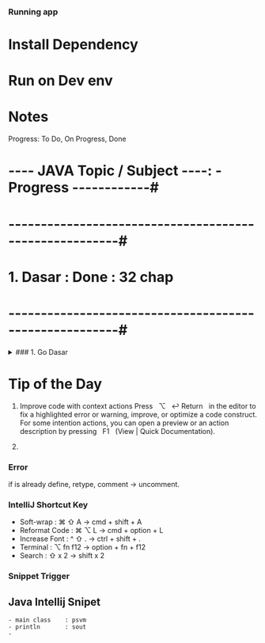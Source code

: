 
### Running app

# Install Dependency

# Run on Dev env

# Notes

Progress: To Do, On Progress, Done

# ---- JAVA Topic / Subject ----: - Progress ------------#
# -------------------------------------------------------#
#  1. Dasar                     : Done         : 32 chap #
# -------------------------------------------------------#


<details>
<summary>### 1. Go Dasar</summary>
<br>
<!-- EOL 245 -->

### 1. JAVA Dasar

## Pengenalan Java
- need Java Virtual Machine (JVM).
- Java Binary File.
- backward compaptible

# Teknologi Java
- Java Standard Edition
- Java Enterprise Edition

# Versi Java
- LTS

# Tools / Technology
# JRE vs JDK
- JRE - Java Runtime Environment
    for Runner

- JDK - Java Development Kit
    for Develop

# Java Virtual Machine
- Java sendiri hanyalah bahasa pemrograman, otak dibalik teknologi Java sebenernya sebuah teknologi yg disebut Java Virtual Machine (JVM).
- JVM merupakan program yg digunakan untuk mengeksekusi binary file Java.
- Karena JVM hanya mengerti binary file, sehingga akhirnya banyak bahasa pemrograman yg mengadopsi teknologi JVM, seperti Kotlin, Scala, Groovy dll.
- Dengan begitu, banyak bahasa pemrograman yg lebih canggih dari Java, namun mereka tetap jalan di JVM yg sudah terbukti stabil dan bagus.

# Proses Development Program Java
         _____               _____
     -- | JDK | -        -- | JRE | --
    |    -----    |     |    -----    |
 Compile       Binary  Run           Run    
    |             |     |             |
Code Java   --> Java Binary  --> Java Archive
(file.java)     (file.class)     (file.jar)


## Menginstall Java
- Open JDK
- openjdk.java.net

# Other JDK
- Oracle JDK        : oracle.com/java/technologies/javase-downloads.html
- Amazon Corretto   : aws.amazon.com/id/corretto
- Zulu              : azul.com/downloads/zulu-community

# How to download and install prebuilt OpenJDK packages
source: openjdk.org/install/

JDK 9 & Later

Oracle's OpenJDK JDK binaries for Windows, macOS, and Linux are available on release-specific pages of jdk.java.net as .tar.gz or .zip archives.

As an example, the archives for JDK 13 may be found on jdk.java.net/13 and may be extracted on the command line using

$ tar xvf openjdk-13*_bin.tar.gz
or

$ unzip openjdk-13*_bin.zip
depending on the archive type.

# Setting PATH
- Add to .bashrc or .profile or .zshrc
export JAVA_HOME="[Java Extraction Path]/[jdk-folder-name].jdk/[to-bin-location]"
export PATH="$JAVA_HOME/bin:$PATH"

- cli
source ~/.zshrc or exec zsh -l

# Check Intallation
# Check Runtime
- java -version

openjdk version "20.0.2" 2023-07-18
OpenJDK Runtime Environment (build 20.0.2+9-78)
OpenJDK 64-Bit Server VM (build 20.0.2+9-78, mixed mode, sharing)

# Check Compiler -> JDK
- javac -version
javac 20.0.2

# Error Case:
- java -version
    The operation couldn’t be completed. Unable to locate a Java Runtime.

# Solution:
- check JAVA_HOME string

# IDE untuk Java
- Intelli JDEA Ultimate (paid):
- Intelli JDEA Community (free): 
    jetbrains.com/idea/
- Eclipse: eclipse.org/downloads/packages/
- NetBeans: netbeans.apache.org/
- JDeveloper: oracle.com/application-development/technologies/jdeveloper.html

## Program Hello World
- class name must be same as filename
- pascal case standard class name
- main function required
- ; required

# Compile Java Code
- go inside src folder
- javac filename.java // create .class file
- ls -l
- java filename or filename.java

## Tipe Data di Java
# Tipe Data Number
- Integer Number
- Floating Point Number

  - Integer Number
  Tipe Data   Min       Max     Size    Default
  byte         -128      128    1 byte  0
  short       -3x10⁴    3x10⁴   2 byte  0
  int         -2x10⁹    2x10⁹   4 byte  0
  long        -9×10¹⁸   9×10¹⁸  8 byte  0

  - Floating Point Number
  Tipe Data   Min       Max     Size    Default
  float       3.4e-038  3.4e+038  4 byte  0.0
  double      1.7e-308  1.7e+308  8 byte  0.0
  
- Notes:  
  e+308 = 10³⁰⁸

# Code: Literals
  int decimalInt  = 25;
  int hexInt      = 0xA132B;      // start with 0x
  int binInt      = 0b01010101;   // start with 0b

# Code: Underscore
  long  balance   = 1_000_000_000_000L;
  int   sum       = 60_000_000;

# Konversi Tipe Data Number
- Widening Casting (Otomatis): byte -> short -> int -> long -> float -> double
- Narrowing Casting (Manual): double -> float -> long -> int -> chat -> short -> byte

Notes:
When doing Manual Conversion
Care for Number Overflow

# Tipe Data Character
- Data Character (huruf) di Java direpresentasikan oleh tipe char.
- Untuk membuat data char di Java, kita bisa menggunakan tanda ' (petik satu) di awal dan di akhir karakter.

# Tipe Data Boolean
- Tipe Data boolean adalah tipe data yg memiliki 2 nilai, yaitu benar dan salah.
- Tipe data boolean di Java direpresentasikan dengan kata kunci boolean.
- Nilai benar direpresentasikan dengan kata kunci true.
- Nilai salah direpresentasikan dengan kata kunci false.
- Default value untuk boolean adalah false.

# Tipe Data String
- Tipe data String adalah tipe data yg berisikan data kumpulan karakter atau sederhananya adalah teks.
- Di Java, tipe data String direpresentasikan dengan kata kunci String.
- Untuk membuat String di Java, kita menggunakan karakter " (petik dua) sebelum dan setelah teks nya.
- Default value untuk String adalah null.

# Variable
- Variable adalah tempat untuk menyimpan data.
- Java adalah bahasa static type, sehingga sebuah variable hanya bisa digunakan untuk menyimpan tipe data yg sama, tidak bisa berubah-ubah tipe data seperti di bahasa pemrograman PHP atau JavaScript.
- Untuk membuat variable di Java kita bisa menggunakan nama tipe data lalu diikuti dengan nama variable nya.
- Nama variable tidak boleh mengandung whitespace (spasi, entern tab), ,dan tidak boleh seluruhnya number.

# Kata Kunci var
- Sejak versi Java 10, Java mendukung pembuatan variabel dengan kata kuncu var, sehingga kita tidak perlu menyebutkan tipe datanya.
- Namun perlu diingat, saat kita menggunakan kata kunci var untuk membuat variable, kita harus menginisiasi value / nilai dari variabel tersebut secara langsung.

# Kata Kunci final
- Secara default, variable di Java bisa diubah-ubah nilainya.
- Jika kita ingin membuat sebuah variable yg datanya tidak boleh diubah setelah pertama kali dibuat, kita bisa menggunakan kata kunci final.
- Istilah variable seperti ini, banyak juga yg menyebutnya konstan.

# Tipe data Bukan Primitif
- Tipe data primitif adalah tipe data bawaan di dalam bahasa pemrograman. Tipe data primitif tidak bisa diubah lagi.
- Tipe data number, char, boolean adalah tipe data primitif. Tipe data primitif selalu memiliki default value.
- Tipe data String bukan tipe data primitif, tipe data bukan primitif tidak memiliki default value, dan bisa bernilai null.
- Tipe data bukan primitif bisa memiliki method / function (yg akan dibahas nanti).
- Di Java, semua tipe data primitif memiliki representasi tipe data bukan primitif nya.

# Representasi Tipe Data Primitif
Tipe Data Primitif      Tipe Data Bukan Primitif
-------------------------------------------------
byte                    Byte
short                   Short
int                     Integer
long                    Long
float                   Float
double                  Double
char                    Character
boolean                 Boolean

Notes:
- Tipe Data Bukan Primitif has method for conversion.

# Tipe Data Array
- Array adalah tipe data yg berisikan kumpulan data dengan tipe yg sama.
- Jumlah data di Array tidak bisa berubah setelah pertama kali dibuat.

index 0 - 9
length 10

# Operasi di Array
Operasi Array           Keterangan
-------------------------------------------------
array[index]            Mengmbil data di array
array[index] = value    Mengubah data di array
array.length            Mengambil panjang array


## Operator
# Operasi Matematika
+, -, *, /, %

- Augmented Assignments
- +=, -=, *=, /=, %=

- Unary Operator
- ++, --, -n, +n, !n

# Operasi Perbandingan
- Operasi perbandingan operasi untuk membandingkan dua buah data.
- Operasi perbandingan operasi yg menghasilkan nilai boolean (true or false).
- Jika hasil operasinya benar, maka nilainya adalah true.
- Jika hasil operasinya salah, maka nilainya adalah false.

- Operator Perbandingan
- >, <, >=, <=, ==, !=

# Operasi Boolean
Operator    Keterangan
 &&          Dan
 ||          Atau
 !           Kebalikan

# Expression, Statement dan Block
# Expression
- Expression adalah konstruksi dari variable, operator dan pemanggilan method yg mengevaluasi menjadi sebuah single value.
- Expression adalah core component dari statement.

# Statement
- Statement bisa dibilang kalimat lengkap dalam bahasa.
- Sebuah statement berisikan execution komplit, biasanya diakhiri dengan titi koma.
- Ada beberapa jenis statement:
  - Assignment expression
  - Penggunaan ++ dan --
  - Method invocation
  - Object creation expression

# Block
- BLock adalah kumpulan statement yg terdiri dari nol atau lebih statement.
- Block diawali dan diakhiri dengan kurung kurawal / curly bracket {}.

## Percabangan / Brancing
# If Statement
- Di Java, if adalah salah satu kata kunci yg digunakan untuk percabangan.
- Percabangan artinya kita bisa mengeksekusi kode program tertentu ketika suatu kondisi terpenuhi.

# Else Statement
- Blok if akan dieksekusi ketika kondisi if bernilai true
- Kadang kita ingin melakukan eksekusi program tertentu jika kondisi if bernilai false.
- Hal ini bisa dilakukan menggunakan else expression.

# Else If Statement
- Kadang dalam If, kita butuh membuat beberapa kondisi.
- Kasus seperti ini, di Java kita bisa menggunakan ELse If expression.
- Else if di Java bisa lebih dari satu.

# Switch Statement
- Kadang kita hanya butuh menggunakan kondisi sederhana di if statement, seperti hanya menggunakan perbandingan ==.
- Switch adalah statement percabangan yg sama dengan if, namun lebih sederhana cara pembuatannya.
- Kondisi di switch statement hanya untuk perbandingan ==.

# Switch Lambda
- Di Java versi 14, diperkenalkan switch expression dengan lambda.
- Ini lebih mempermudah saat penggunaan switch expression karena kita tidak perlu lagi menggunakan kata kunci break.

# Kata Kunci Yield
- Di Java 14, ada kata kunci baru yaitu yield, dimana kita menggunakan kata kunci yield untuk mengembalikan nilai pada switch statement.
- Ini sangat mempermudah kita ketika butuh membuat data berdasarkan kondisi switch statement.

# Ternary Operator
- Ternary operator adalah operator sederhana dari if statement.
- Ternary operator terdiri dari kondisi yg dievaluasi, jika menghasilkan true maka nilai pertama diambil, jika false, maka nilai kedua diambil.


## Perulangan
# For Loop
- For adalah salah satu kata kunci yg bisa digunakan untuk melakukan perulangan.
- Blok kode yg terdapat di dalam for akan selalu diulang selama kondisi for terpenuhi.

# Sintaks Perulangan For
for(init statement; kondisi; post statement) {
    // block perulangan
}

- Init statement akan dieksekusi hanya sekali di awal sebelum perulangan.
- Kondisi akan dilakukan pengecekan dalam setiap perulangan, jika true perulangan akan dilakukan, jika false perulangan akan berhenti.
- Post statement akan dieksekusi setiap kali diakhir perulangan.
- Init statement, Kondisi dan Post Statement tidak wajib diisi, jika Kondisi tidak diisi, berarti kondisi selalu bernilai true.

# While Loop
- While loop adalah versi perulangan yg lebih sederhana dibanding for loop.
- Di while loop, hanya terdapat kondisi perulangan, tanpa ada init statement dan post statement.

# Do While Loop
- Do While loop adalah perulangan yg mirip dengan while.
- Perbedaannya hanya pada pengecekan kondisi.
- Pengecakan kondisi di while loop dilakukan di awal sebelum perulangan dilakukan, sedangkan di do while loop dilakukan setelah perulangan dilakukan.
- Oleh karena itu dalam do while loop, minimal pasti sekali perulangan dilakukan walaupun kondisi tidak bernilai true.

## Break dan Continue
- Break digunakan untuk menghentikan seluruh perulangan.
- Namun berbeda dengan continue, continue digunakan untuk menghentikan perulangan saat ini lalu melanjutkannya ke perulangan selanjutnya.

## For Each
- Kadang kita biasa mengakses data array menggunakan perulangan.
- Mengakses data array menggunakan perulangan sangat bertele-tele, kita harus membuat counter, lalu mengakses array menggunakan counter yg kita buat.
- Namun untungnya, di Java terdapat perulangan for each, yg bisa digunakan untuk mengakses seluruh data di Array secara otomatis.

## Method
- Method adalah block kode program yg akan berjalan saat kita panggil.
- Sebelumnya kita sudah menggunakan method println() untuk menampilkan tulisan di console.
- Untuk membuat method di Java, kita bisa menggunakan kata kunci void, lalu diikuti dengan nama method, kurung () dan diakhiri dengan block.
- Kita bisa memanggil method dengan menggunakan nama method lalu diikuti dengan kurung ().
- Di bahasa pemrograman lain, Method juga disebut dengan Function.

Notes:
- method name use camelcase
- method can only call / execute other method with the same type.
    ex type: static

# Method Parameter / Argument

# Method Return Value
- Secara default, method itu tidak menghasilkan value apapun, namun jika kita ingin, kita bisa membuat sebuah method mengembalikan nilai.
- Agar method bisa menghasilkan value, kita harus mengubah kata kunci void dengan tipe data yg dihasilkan.
- Dan di dalam block method, untuk menghasilkan nilai tersebut, kita harus menggunakan kata kunci returnm lalu diikuti dengan data yg sesuai dengan tipe data yg sudah kita deklarasikan di method.
- Di Java, kita hanya bisa menghasilkan 1 data di sebuah method, tidak bisa lebih dari satu.

# Method Variable Argument
- Kadang kita butuh mengirim data ke method sejumlah data yg tidak pasti.
- Biasanya, agar bisa seperti ini, kita akan menggunakan Array sebagai parameter di method tersebut.
- Namun di Java, kita bisa menggunakan variable argument, untuk mengirim data yg berisi jumlah tak tentu, bisa nol atau lebih.
- Parameter dengan tipe variable argument, hanya bisa ditempatkan di posisi akhir parameter.

# Method Overloading
- Method overloading adalah kemampuan membuat method dengan nama yg sama lebih dari sekali.
- Namun ada ketentuannya, yaitu data parameter di method tersebut harus berbeda-beda, entah jumlah atau tipe data parameternya.
- Jika ada yg sama, maka program Java kita akan error.

# Recursive Method
- Recursive method adalah kemampuan method memanggil method dirinya sendiri.
- Kadang memang ada banyak problem, yg lebih mudah diselesaikan menggunakan recursive method, seperti contohnya kasus factorial.

# Problem Dengan Recursive
- Walaupun recursive method itu sangat menarik, namun kita perlu berhati-hati.
- Jika recursive terlalu dalam, maka akan ada kemungkinan terjadi error StackOverflow, yaitu error dimana stack method terlalu banyak di Java.
- Kenapa problem ini bisa terjadi? Karena ketika kita memanggil method, Java akan menyimpannya dalam stack, jika method tersebut memanggil method lain, maka stack akan menumpuk terus, dan jika terlalu dalam, maka stack akan terlalu besar, dan bisa menyebabkan error StackOverflow.

## Scope
- Di Java, variable hanya bisa diakses di dalam area dimana mereka dibuat.
- Hal ini disebut scope.
- Contoh, jika sebuah variable dibuat di method, maka hanya bisa diakses di method tersebut, atau jika dibuat didalam block, maka hanya bisa diakses didalam block tersebut.

## Komentar
- Kadang dalam membuat program, kita sering menempatkan komentar di kode program tersebut.
- Komentar adalah kode program yg akan di hiraukan saat proses compile, sehingga di binary code Java, tidak akan ada kode komentar tersebut.
- Biasanya komentar digunakan untuk dokumentasi.

Multi Line                  : /* content */
                            -> /* + enter
    1. make function first
    2. type above function  -> /** + enter


Single Line                 : //


### Materi Selanjutnya
- Java Object Oriented Programming
- 

### Noted Feature:

- 

# Package
os, flag, strings, strconv, math,
container list, container ring,
sort, time, reflec, regexp

## Enable gopls
cd current project root
- empty go work
go work init

- go.work with contains
go work use ./repo1 ./repo2

### 1. end
<!-- SOL 50 -->
</details>

# Tip of the Day
1. Improve code with context actions
Press   ⌥   ↩ Return   in the editor to fix a highlighted error or warning, improve, or optimize a code construct. For some intention actions, you can open a preview or an action description by pressing   F1   (View | Quick Documentation).

2. 

### Error
if is already define, retype, comment -> uncomment.

### IntelliJ Shortcut Key
- Soft-wrap     : ⌘ ⇧ A    -> cmd  + shift  + A
- Reformat Code : ⌘ ⌥ L    -> cmd  + option + L
- Increase Font : ^ ⇧ .    -> ctrl + shift  + .
- Terminal      : ⌥ fn f12 -> option + fn + f12
- Search        : ⇧ x 2    -> shift x 2


### Snippet Trigger
## Java Intellij Snipet
    - main class    : psvm
    - println       : sout
    - 
